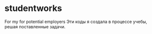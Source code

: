 # studentworks
For my for potential employers
Эти коды я создала в процессе учебы, решая поставленные задачи.
